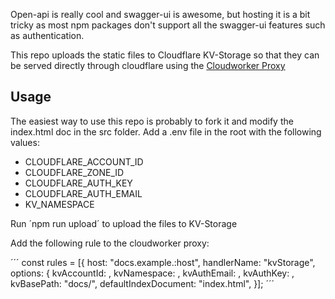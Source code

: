 Open-api is really cool and swagger-ui is awesome, but hosting it is a bit tricky as most npm packages don't support all the swagger-ui features such as authentication.

This repo uploads the static files to Cloudflare KV-Storage so that they can be served directly through cloudflare using the [Cloudworker Proxy](https://www.npmjs.com/package/cloudworker-proxy)

## Usage

The easiest way to use this repo is probably to fork it and modify the index.html doc in the src folder. Add a .env file in the root with the following values:

- CLOUDFLARE_ACCOUNT_ID
- CLOUDFLARE_ZONE_ID
- CLOUDFLARE_AUTH_KEY
- CLOUDFLARE_AUTH_EMAIL
- KV_NAMESPACE

Run ´npm run upload´ to upload the files to KV-Storage

Add the following rule to the cloudworker proxy:

´´´
const rules = [{
host: "docs.example.:host",
handlerName: "kvStorage",
options: {
kvAccountId: <kvAccountId>,
kvNamespace: <kvNamespace>,
kvAuthEmail: <authEmail>,
kvAuthKey: <authKey>,
kvBasePath: "docs/",
defaultIndexDocument: "index.html",
}];
´´´
